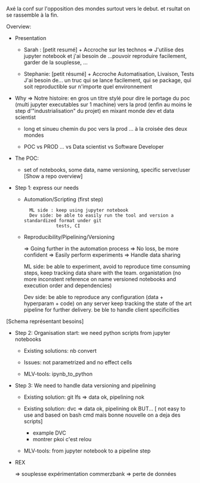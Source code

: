 Axé la conf sur l'opposition des mondes surtout vers le debut. et rsultat on se rassemble à la fin.

Overview:

- Presentation
    - Sarah : [petit resumé] + Accroche sur les technos => J'utilise des jupyter notebook
    et j'ai besoin de ...pouvoir reproduire facilement, garder de la souplesse, ...
    
    - Stephanie: [petit résumé] + Accroche Automatisation, Livaison, Tests
       J'ai besoin de... un truc qui se lance facilement, qui se package, qui soit reproductible
       sur n'importe quel environnement
       
       
- Why => Notre histoire: en gros un titre stylé pour dire le portage du 
poc (multi jupyter executables sur 1 machine) vers la prod (enfin au moins le step d'"industrialisation" du projet)
en mixant monde dev et data scientist

  - long et sinueu chemin du poc vers la prod ... à la  croisée des deux mondes
  
  - POC vs PROD ... vs Data scientist vs Software Developer
  

- The POC:

    - set of notebooks, some data, name versioning, specific server/user
    [Show a repo overview]

- Step 1: express our needs

    - Automation/Scripting (first step)
        
            ML side : keep using jupyter notebook
            Dev side: be able to easily run the tool and version a standardized format under git
                      tests, CI

    - Reproducibility/Pipelining/Versioning
    
        => Going further in the automation process
        => No loss, be more confident 
        => Easily perform experiments
        => Handle data sharing 
        
        
        ML side: be able to experiment, avoid to reproduce time consuming steps, keep tracking data
        share with the team. organistation (no more inconstent reference on name versioned notebooks and execution order
        and dependencies)
        
        
        Dev side: be able to reproduce any configuration (data + hyperparam + code) on any server
        keep tracking the state of the art pipeline for further delivery. be ble to handle client specificities
   
   
[Schema représentant besoins]     
        
- Step 2: Organisation start: we need python scripts from jupyter notebooks

    - Existing solutions:  nb convert
    
    - Issues: not parametrized and no effect cells
    
    - MLV-tools: ipynb_to_python
    
    
- Step 3: We need to handle data versioning and pipelining

    - Existing solution: git lfs => data ok, pipelining nok
    - Existing solution: dvc => data ok, pipelining ok BUT... [ not easy to use and based on bash cmd
    mais bonne nouvelle on a deja des scripts]
        - example DVC
        - montrer pkoi c'est relou
        
    - MLV-tools: from jupyter notebook to a pipeline step
    
    
    
- REX

    => souplesse expérimentation commerzbank
    => perte de données
    

        
    
    

    